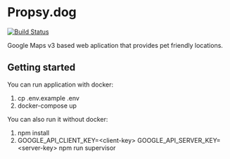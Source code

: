 # Propsy.dog

[![Build Status](https://travis-ci.org/trawiasty/propsy.svg?branch=master)](https://travis-ci.org/trawiasty/propsy)

Google Maps v3 based web aplication that provides pet friendly locations.

## Getting started

You can run application with docker:

1. cp .env.example .env
2. docker-compose up

You can also run it without docker:

1. npm install
2. GOOGLE_API_CLIENT_KEY=\<client-key\> GOOGLE_API_SERVER_KEY=\<server-key\> npm run supervisor
